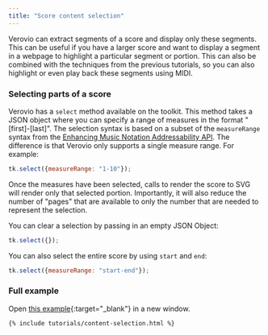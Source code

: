 ```yaml
---
title: "Score content selection"
---
```


Verovio can extract segments of a score and display only these segments. This can be useful if you have a larger score and want to display a segment in a webpage to highlight a particular segment or portion. This can also be combined with the techniques from the previous tutorials, so you can also highlight or even play back these segments using MIDI. 

### Selecting parts of a score

Verovio has a `select` method available on the toolkit. This method takes a JSON object where you can specify a range of measures in the format "[first]-[last]". The selection syntax is based on a subset of the `measureRange` syntax from the [Enhancing Music Notation Addressability API](https://github.com/music-addressability/ema/blob/master/docs/api.md). The difference is that Verovio only supports a single measure range. For example:

```js
tk.select({measureRange: "1-10"});
```

Once the measures have been selected, calls to render the score to SVG will render only that selected portion. Importantly, it will also reduce the number of "pages" that are available to only the number that are needed to represent the selection.

You can clear a selection by passing in an empty JSON Object:

```js
tk.select({});
```

You can also select the entire score by using `start` and `end`:

```js
tk.select({measureRange: "start-end"});
```

### Full example

Open [this example](/tutorials/content-selection.html){:target="_blank"} in a new window.

```html
{% include tutorials/content-selection.html %}
```
